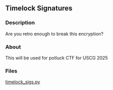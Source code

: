 ## Timelock Signatures
### Description
Are you retro enough to break this encryption?
### About
This will be used for potluck CTF for USCG 2025
### Files
[timelock_sigs.py](timelock_sigs.py)

